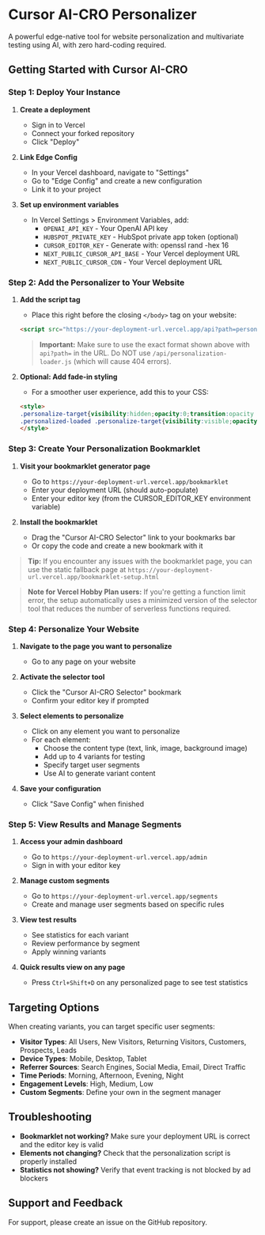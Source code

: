 # Cursor AI-CRO Personalizer

A powerful edge-native tool for website personalization and multivariate testing using AI, with zero hard-coding required.

## Getting Started with Cursor AI-CRO

### Step 1: Deploy Your Instance

1. **Create a deployment**
   - Sign in to Vercel
   - Connect your forked repository
   - Click "Deploy"

2. **Link Edge Config**
   - In your Vercel dashboard, navigate to "Settings"
   - Go to "Edge Config" and create a new configuration
   - Link it to your project

3. **Set up environment variables**
   - In Vercel Settings > Environment Variables, add:
     - `OPENAI_API_KEY` - Your OpenAI API key
     - `HUBSPOT_PRIVATE_KEY` - HubSpot private app token (optional)
     - `CURSOR_EDITOR_KEY` - Generate with: openssl rand -hex 16
     - `NEXT_PUBLIC_CURSOR_API_BASE` - Your Vercel deployment URL
     - `NEXT_PUBLIC_CURSOR_CDN` - Your Vercel deployment URL

### Step 2: Add the Personalizer to Your Website

1. **Add the script tag**
   - Place this right before the closing `</body>` tag on your website:
   ```html
   <script src="https://your-deployment-url.vercel.app/api?path=personalization-loader.js" data-cursor-workspace="YOUR_WORKSPACE_ID"></script>
   ```
   
   > **Important:** Make sure to use the exact format shown above with `api?path=` in the URL. 
   > Do NOT use `/api/personalization-loader.js` (which will cause 404 errors).

2. **Optional: Add fade-in styling**
   - For a smoother user experience, add this to your CSS:
   ```html
   <style>
   .personalize-target{visibility:hidden;opacity:0;transition:opacity .3s}
   .personalized-loaded .personalize-target{visibility:visible;opacity:1}
   </style>
   ```

### Step 3: Create Your Personalization Bookmarklet

1. **Visit your bookmarklet generator page**
   - Go to `https://your-deployment-url.vercel.app/bookmarklet` 
   - Enter your deployment URL (should auto-populate)
   - Enter your editor key (from the CURSOR_EDITOR_KEY environment variable)

2. **Install the bookmarklet**
   - Drag the "Cursor AI-CRO Selector" link to your bookmarks bar
   - Or copy the code and create a new bookmark with it

> **Tip:** If you encounter any issues with the bookmarklet page, you can use the static fallback page at `https://your-deployment-url.vercel.app/bookmarklet-setup.html`

> **Note for Vercel Hobby Plan users:** If you're getting a function limit error, the setup automatically uses a minimized version of the selector tool that reduces the number of serverless functions required.

### Step 4: Personalize Your Website

1. **Navigate to the page you want to personalize**
   - Go to any page on your website

2. **Activate the selector tool**
   - Click the "Cursor AI-CRO Selector" bookmark
   - Confirm your editor key if prompted

3. **Select elements to personalize**
   - Click on any element you want to personalize
   - For each element:
     - Choose the content type (text, link, image, background image)
     - Add up to 4 variants for testing
     - Specify target user segments
     - Use AI to generate variant content

4. **Save your configuration**
   - Click "Save Config" when finished

### Step 5: View Results and Manage Segments

1. **Access your admin dashboard**
   - Go to `https://your-deployment-url.vercel.app/admin`
   - Sign in with your editor key

2. **Manage custom segments**
   - Go to `https://your-deployment-url.vercel.app/segments`
   - Create and manage user segments based on specific rules

3. **View test results**
   - See statistics for each variant
   - Review performance by segment
   - Apply winning variants

4. **Quick results view on any page**
   - Press `Ctrl+Shift+D` on any personalized page to see test statistics

## Targeting Options

When creating variants, you can target specific user segments:

- **Visitor Types**: All Users, New Visitors, Returning Visitors, Customers, Prospects, Leads
- **Device Types**: Mobile, Desktop, Tablet
- **Referrer Sources**: Search Engines, Social Media, Email, Direct Traffic
- **Time Periods**: Morning, Afternoon, Evening, Night
- **Engagement Levels**: High, Medium, Low
- **Custom Segments**: Define your own in the segment manager

## Troubleshooting

- **Bookmarklet not working?** Make sure your deployment URL is correct and the editor key is valid
- **Elements not changing?** Check that the personalization script is properly installed
- **Statistics not showing?** Verify that event tracking is not blocked by ad blockers

## Support and Feedback

For support, please create an issue on the GitHub repository.
